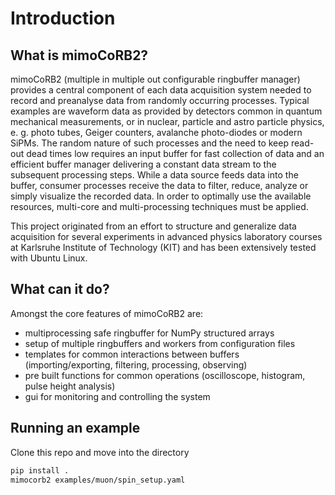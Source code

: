 Introduction
============



What is mimoCoRB2?
------------------

mimoCoRB2 (multiple in multiple out configurable ringbuffer manager) provides a
central component of each data acquisition system needed to record and
preanalyse data from randomly occurring processes. Typical examples are
waveform data as provided by detectors common in quantum mechanical
measurements, or in nuclear, particle and astro particle physics, e. g. photo
tubes, Geiger counters, avalanche photo-diodes or modern SiPMs. The random
nature of such processes and the need to keep read-out dead times low requires
an input buffer for fast collection of data and an efficient buffer manager
delivering a constant data stream to the subsequent processing steps. While a
data source feeds data into the buffer, consumer processes receive the data to
filter, reduce, analyze or simply visualize the recorded data. In order to
optimally use the available resources, multi-core and multi-processing
techniques must be applied.



This project originated from an effort to structure and generalize data acquisition for several experiments in advanced
physics laboratory courses at Karlsruhe Institute of Technology (KIT) and has been extensively tested with Ubuntu
Linux.


What can it do?
---------------

Amongst the core features of mimoCoRB2 are:

* multiprocessing safe ringbuffer for NumPy structured arrays
* setup of multiple ringbuffers and workers from configuration files
* templates for common interactions between buffers (importing/exporting, filtering, processing, observing)
* pre built functions for common operations (oscilloscope, histogram, pulse height analysis)
* gui for monitoring and controlling the system

Running an example
------------------
Clone this repo and move into the directory
```bash
pip install .
mimocorb2 examples/muon/spin_setup.yaml
```
